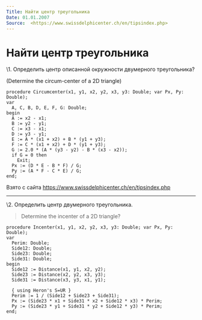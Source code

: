 ```yaml
---
Title: Найти центр треугольника
Date: 01.01.2007
Source:  <https://www.swissdelphicenter.ch/en/tipsindex.php>
---
```



Найти центр треугольника
========================

\1. Определить центр описанной окружности двумерного треугольника?

 (Determine the circum-center of a 2D triangle)

    procedure Circumcenter(x1, y1, x2, y2, x3, y3: Double; var Px, Py: Double);
    var 
      A, C, B, D, E, F, G: Double;
    begin
      A := x2 - x1;
      B := y2 - y1;
      C := x3 - x1;
      D := y3 - y1;
      E := A * (x1 + x2) + B * (y1 + y3);
      F := C * (x1 + x2) + D * (y1 + y3);
      G := 2.0 * (A * (y3 - y2) - B * (x3 - x2));
      if G = 0 then
        Exit;
      Px := (D * E - B * F) / G;
      Py := (A * F - C * E) / G;
    end;

Взято с сайта <https://www.swissdelphicenter.ch/en/tipsindex.php>

------------------------------------------------------------------------

\2. Определить центр двумерного треугольника.

>Determine the incenter of a 2D triangle?


    procedure Incenter(x1, y1, x2, y2, x3, y3: Double; var Px, Py: Double);
    var
      Perim: Double;
      Side12: Double;
      Side23: Double;
      Side31: Double;
    begin
      Side12 := Distance(x1, y1, x2, y2);
      Side23 := Distance(x2, y2, x3, y3);
      Side31 := Distance(x3, y3, x1, y1);
     
      { using Heron's S=UR }
      Perim := 1 / (Side12 + Side23 + Side31);
      Px := (Side23 * x1 + Side31 * x2 + Side12 * x3) * Perim;
      Py := (Side23 * y1 + Side31 * y2 + Side12 * y3) * Perim;
    end;

